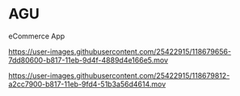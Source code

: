 # AGU
eCommerce App 



https://user-images.githubusercontent.com/25422915/118679656-7dd80600-b817-11eb-9d4f-4889d4e166e5.mov


https://user-images.githubusercontent.com/25422915/118679812-a2cc7900-b817-11eb-9fd4-51b3a56d4614.mov

